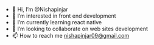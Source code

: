 - 👋 Hi, I’m @Nishapinjar
- 👀 I’m interested in front end development
- 🌱 I’m currently learning react native
- 💞️ I’m looking to collaborate on web sites development
- 📫 How to reach me nishapinjar09@gmail.com

<!---
Nishapinjar/Nishapinjar is a ✨ special ✨ repository because its `README.md` (this file) appears on your GitHub profile.
You can click the Preview link to take a look at your changes.
--->
